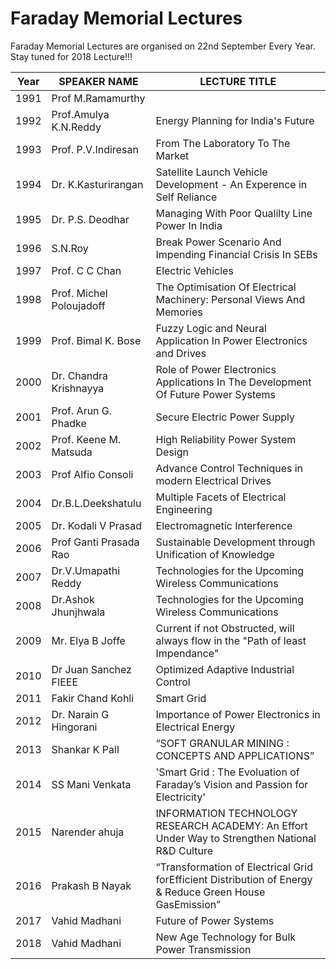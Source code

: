 # Faraday Memorial Lectures

Faraday Memorial Lectures are organised on 22nd September Every Year. Stay tuned for 2018 Lecture!!!


| Year 	| SPEAKER NAME             	| LECTURE TITLE                                                                                            	|
|------	|--------------------------	|----------------------------------------------------------------------------------------------------------	|
| 1991 	| Prof M.Ramamurthy        	|                                                                                                          	|
| 1992 	| Prof.Amulya K.N.Reddy    	| Energy Planning for India's Future                                                                       	|
| 1993 	| Prof. P.V.Indiresan      	| From The Laboratory To The Market                                                                        	|
| 1994 	| Dr. K.Kasturirangan      	| Satellite Launch Vehicle Development - An Experence in Self Reliance                                     	|
| 1995 	| Dr. P.S. Deodhar         	| Managing With Poor Qualilty Line Power In India                                                          	|
| 1996 	| S.N.Roy                  	| Break Power Scenario And Impending Financial Crisis In SEBs                                              	|
| 1997 	| Prof. C C Chan           	| Electric Vehicles                                                                                        	|
| 1998 	| Prof. Michel Poloujadoff 	| The Optimisation Of Electrical Machinery: Personal Views And Memories                                    	|
| 1999 	| Prof. Bimal K. Bose      	| Fuzzy Logic and Neural Application In Power Electronics and Drives                                       	|
| 2000 	| Dr.  Chandra Krishnayya  	| Role of Power Electronics Applications In The Development Of Future Power Systems                        	|
| 2001 	| Prof. Arun G. Phadke     	| Secure Electric Power Supply                                                                             	|
| 2002 	| Prof. Keene M. Matsuda   	| High Reliability Power System Design                                                                     	|
| 2003 	| Prof Alfio Consoli       	| Advance Control Techniques in modern Electrical Drives                                                   	|
| 2004 	| Dr.B.L.Deekshatulu       	| Multiple Facets of Electrical Engineering                                                                	|
| 2005 	| Dr. Kodali V Prasad      	| Electromagnetic Interference                                                                             	|
| 2006 	| Prof Ganti Prasada Rao   	| Sustainable Development through Unification of Knowledge                                                 	|
| 2007 	| Dr.V.Umapathi Reddy      	| Technologies for the Upcoming Wireless Communications                                                    	|
| 2008 	| Dr.Ashok Jhunjhwala      	| Technologies for the Upcoming Wireless Communications                                                    	|
| 2009 	| Mr. Elya B Joffe         	| Current if not Obstructed, will always flow in the "Path of least Impendance"                            	|
| 2010 	| Dr Juan Sanchez FIEEE    	| Optimized Adaptive Industrial Control                                                                    	|
| 2011 	| Fakir Chand Kohli        	| Smart Grid                                                                                               	|
| 2012 	| Dr. Narain G Hingorani   	| Importance of Power Electronics in Electrical Energy                                                     	|
| 2013 	| Shankar K Pall           	| “SOFT GRANULAR MINING : CONCEPTS AND APPLICATIONS”                                                       	|
| 2014 	| SS Mani Venkata          	| 'Smart Grid : The Evoluation of Faraday’s Vision and Passion for Electricity'                            	|
| 2015 	| Narender ahuja           	| INFORMATION TECHNOLOGY RESEARCH ACADEMY: An Effort Under Way to Strengthen National R&D Culture          	|
| 2016 	| Prakash B Nayak          	| “Transformation of Electrical Grid forEfficient Distribution of Energy & Reduce Green House GasEmission” 	|
| 2017 	| Vahid Madhani            	| Future of Power Systems                                                                                  	|
| 2018 	| Vahid Madhani            	| New Age Technology for Bulk Power Transmission                                                                    |